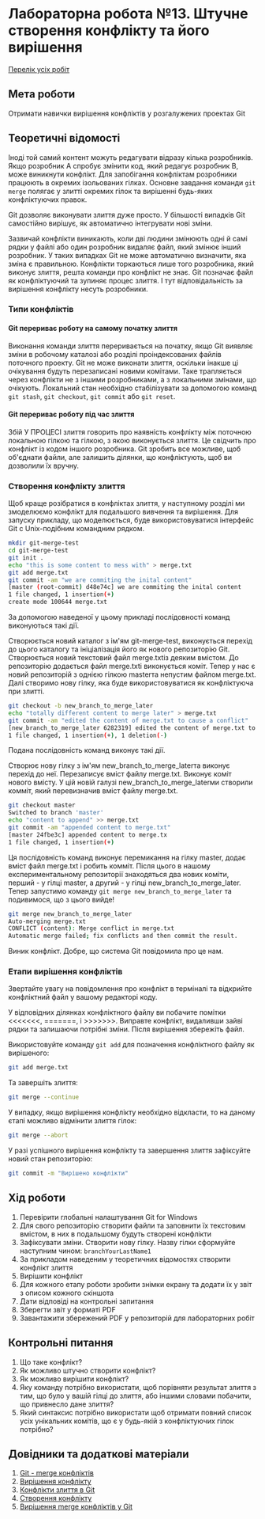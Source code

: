 # Лабораторна робота №13. Штучне створення конфлікту та його вирішення

[Перелік усіх робіт](README.md)

## Мета роботи

Отримати навички вирішення конфліктів у розгалужених проектах Git

## Теоретичні відомості

Іноді той самий контент можуть редагувати відразу кілька розробників. Якщо розробник A спробує змінити код, який редагує розробник B, може виникнути конфлікт. Для запобігання конфліктам розробники працюють в окремих ізольованих гілках. Основне завдання команди `git merge` полягає у злитті окремих гілок та вирішенні будь-яких конфліктуючих правок.

Git дозволяє виконувати злиття дуже просто. У більшості випадків Git самостійно вирішує, як автоматично інтегрувати нові зміни.

Зазвичай конфлікти виникають, коли дві людини змінюють одні й самі рядки у файлі або один розробник видаляє файл, який змінює інший розробник. У таких випадках Git не може автоматично визначити, яка зміна є правильною. Конфлікти торкаються лише того розробника, який виконує злиття, решта команди про конфлікт не знає. Git позначає файл як конфліктуючий та зупиняє процес злиття. І тут відповідальність за вирішення конфлікту несуть розробники.

### Типи конфліктів

#### Git перериває роботу на самому початку злиття

Виконання команди злиття переривається на початку, якщо Git виявляє зміни в робочому каталозі або розділі проіндексованих файлів поточного проекту. Git не може виконати злиття, оскільки інакше ці очікування будуть перезаписані новими комітами. Таке трапляється через конфлікти не з іншими розробниками, а з локальними змінами, що очікують. Локальний стан необхідно стабілізувати за допомогою команд `git stash`, `git checkout`, `git commit` або `git reset`.

#### Git перериває роботу під час злиття

Збій У ПРОЦЕСІ злиття говорить про наявність конфлікту між поточною локальною гілкою та гілкою, з якою виконується злиття. Це свідчить про конфлікт із кодом іншого розробника. Git зробить все можливе, щоб об'єднати файли, але залишить ділянки, що конфліктують, щоб ви дозволили їх вручну.

### Створення конфлікту злиття

Щоб краще розібратися в конфліктах злиття, у наступному розділі ми змоделюємо конфлікт для подальшого вивчення та вирішення. Для запуску прикладу, що моделюється, буде використовуватися інтерфейс Git c Unix-подібним командним рядком.

```bash
mkdir git-merge-test
cd git-merge-test
git init .
echo "this is some content to mess with" > merge.txt
git add merge.txt
git commit -am "we are commiting the inital content"
[master (root-commit) d48e74c] we are commiting the inital content
1 file changed, 1 insertion(+)
create mode 100644 merge.txt
```

За допомогою наведеної у цьому прикладі послідовності команд виконуються такі дії.

Створюється новий каталог з ім'ям git-merge-test, виконується перехід до цього каталогу та ініціалізація його як нового репозиторію Git.
Створюється новий текстовий файл merge.txtіз деяким вмістом.
До репозиторію додається файл merge.txtі виконується коміт.
Тепер у нас є новий репозиторій з однією гілкою masterта непустим файлом merge.txt. Далі створимо нову гілку, яка буде використовуватися як конфліктуюча при злитті.

```bash
git checkout -b new_branch_to_merge_later
echo "totally different content to merge later" > merge.txt
git commit -am "edited the content of merge.txt to cause a conflict"
[new_branch_to_merge_later 6282319] edited the content of merge.txt to cause a conflict
1 file changed, 1 insertion(+), 1 deletion(-)
```

Подана послідовність команд виконує такі дії.

Створює нову гілку з ім'ям new_branch_to_merge_laterта виконує перехід до неї.
Перезаписує вміст файлу merge.txt.
Виконує коміт нового вмісту.
У цій новій галузі new_branch_to_merge_laterми створили комміт, який перевизначив вміст файлу merge.txt.

```bash
git checkout master
Switched to branch 'master'
echo "content to append" >> merge.txt
git commit -am "appended content to merge.txt"
[master 24fbe3c] appended content to merge.tx
1 file changed, 1 insertion(+)
```

Ця послідовність команд виконує перемикання на гілку master, додає вміст файл merge.txt і робить комміт. Після цього в нашому експериментальному репозиторії знаходяться два нових коміти, перший - у гілці master, а другий - у гілці new_branch_to_merge_later. Тепер запустимо команду `git merge new_branch_to_merge_later` та подивимося, що з цього вийде!

```bash
git merge new_branch_to_merge_later
Auto-merging merge.txt
CONFLICT (content): Merge conflict in merge.txt
Automatic merge failed; fix conflicts and then commit the result.
```

Виник конфлікт. Добре, що система Git повідомила про це нам.

### Етапи вирішення конфліктів

Звертайте увагу на повідомлення про конфлікт в терміналі та відкрийте конфліктний файл у вашому редакторі коду.

У відповідних ділянках конфліктного файлу ви побачите помітки <<<<<<<, =======, і >>>>>>>. Виправте конфлікт, видаливши зайві рядки та залишаючи потрібні зміни. Після вирішення збережіть файл.

Використовуйте команду `git add` для позначення конфліктного файлу як вирішеного:

```bash
git add merge.txt
```

Та завершіть злиття:

```bash
git merge --continue
```

У випадку, якщо вирішення конфлікту необхідно відкласти, то на даному єтапі можливо відмінити злиття гілок:

```bash
git merge --abort
```

У разі успішного вирішення конфлікту та завершення злиття зафіксуйте новий стан репозиторію:

```bash
git commit -m "Вирішено конфлікти"
```

## Хід роботи

1.  Перевірити глобальні налаштування Git for Windows
2.  Для свого репозиторію створити файли та заповнити їх текстовим вмістом, в них в подальшому будуть створені конфлікти
3.  Зафіксувати зміни. Створити нову гілку. Назву гілки сформуйте наступним чином: `branchYourLastName1`
4.  За прикладом наведеним у теоретичних відомостях створити конфлікт злиття
5.  Вирішити конфлікт
6.  Для кожного етапу роботи зробити знімки екрану та додати їх у звіт з описом кожного скіншота
7.  Дати відповіді на контрольні запитання
8.  Зберегти звіт у форматі PDF
9.  Завантажити збережений PDF у репозиторій для лабораторних робіт

## Контрольні питання

1.  Що таке конфлікт?
2.  Як можливо штучно створити конфлікт?
3.  Як можливо вирішити конфлікт?
4.  Яку команду потрібно використати, щоб порівняти результат злиття з тим, що було у вашій гілці до злиття, або іншими словами побачити, що привнесло дане злиття?
5.  Який синтаксис потрібно використати щоб отримати повний список усіх унікальних комітів, що є у будь-якій з конфліктуючих гілок потрібно?

## Довідники та додаткові матеріали

1.  [Git - merge конфліктів](https://monsterlessons.com/project/lessons/git-merge-kofliktov)
2.  [Вирішення конфлікту](https://githowto.com/ru/resolving_conflicts)
3.  [Конфлікти злиття в Git](https://www.atlassian.com/ru/git/tutorials/using-branches/merge-conflicts)
4.  [Створення конфлікту](https://githowto.com/ru/creating_a_conflict)
5.  [Вирішення merge конфліктів у Git](https://habr.com/ru/post/323234/)
